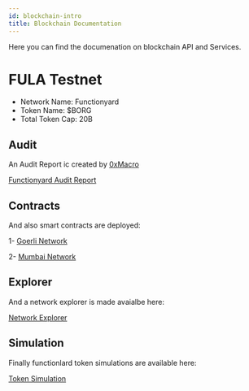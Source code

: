 ```yaml
---
id: blockchain-intro
title: Blockchain Documentation
---
```

Here you can find the documenation on blockchain API and Services. 

# FULA Testnet

- Network Name: Functionyard
- Token Name: $BORG
- Total Token Cap: 20B
  
## Audit
An Audit Report ic created by [0xMacro](https://0xmacro.com/)

[Functionyard Audit Report](/documents/TokenAuditReport.pdf)

## Contracts
And also smart contracts are deployed:

1- [Goerli Network](https://goerli.etherscan.io/token/0x4fE33FB41B2A50ac82732C0399C9e2A82C1cBb5E)

2- [Mumbai Network](https://mumbai.polygonscan.com/token/0x99a8b2B50c4bFBf916Add5DFdf680fc873FA81f4)

## Explorer
And a network explorer is made avaialbe here:

[Network Explorer](https://functionyard.fx.land)

## Simulation
Finally functionlard token simulations are available here: 

[Token Simulation](https://machinations.io/community/functionland/new-fula-tokenomics-333bc093169911ee915c02f943517e50)